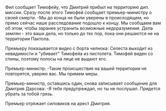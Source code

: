 Фил сообщает Тимофейу, что Дмитрий прибыл на территорию дип. миссии.
Сразу после этого Тимофей сообщает премьер-министру о своей смерти.
-Мы до конца не были уверены в происходящем, но прямо сейчас наше расследование подошло к концу. Мы сообщаем вам об этом, чтобы заранее устранить возможные недоразумения. Дела землян - это ваши дела, но только до тех пор, пока они решаются не на территории Пактола.

Премьеру показывается видео с борта челнока: Селеста выходит из невидимости и "убивает" Тимофейа из пистолета. Тимофей виден со спины, поэтому полосы на лице не выдают его.

Премьер-министр:
-Такие происшествия на вашей территории не повторятся, уверяю вас. Мы примем меры.

Премьер-министр, оставшись один, снова записывает сообщение для Дмитрия Дарсова:
-Я тебя предупреждал, но ты не послушал. Придется убрать за тобой грязь.

Премьер отряжает силовиков на арест Дмитрия.